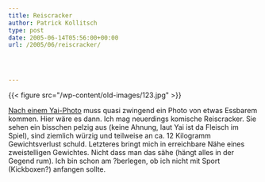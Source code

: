 ```yaml
---
title: Reiscracker
author: Patrick Kollitsch
type: post
date: 2005-06-14T05:56:00+00:00
url: /2005/06/reiscracker/




---
```

{{< figure src="/wp-content/old-images/123.jpg" >}}
  
<a href="247">Nach einem Yai-Photo</a> muss quasi zwingend ein Photo von etwas Essbarem kommen. Hier wäre es dann. Ich mag neuerdings komische Reiscracker. Sie sehen ein bisschen pelzig aus (keine Ahnung, laut Yai ist da Fleisch im Spiel), sind ziemlich würzig und teilweise an ca. 12 Kilogramm Gewichtsverlust schuld. Letzteres bringt mich in erreichbare Nähe eines zweistelligen Gewichtes. Nicht dass man das sähe (hängt alles in der Gegend rum). Ich bin schon am ?berlegen, ob ich nicht mit Sport (Kickboxen?) anfangen sollte.